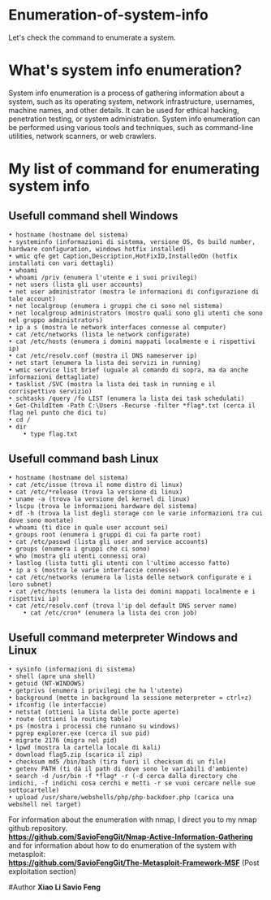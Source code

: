 # Enumeration-of-system-info
Let's check the command to enumerate a system.
# What's system info enumeration?
System info enumeration is a process of gathering information about a system, such as its operating system, network infrastructure, usernames, machine names, and other details. It can be used for ethical hacking, penetration testing, or system administration. System info enumeration can be performed using various tools and techniques, such as command-line utilities, network scanners, or web crawlers.

# My list of command for enumerating system info

## Usefull command shell Windows
	• hostname (hostname del sistema)
	• systeminfo (informazioni di sistema, versione OS, Os build number, hardware configuration, windows hotfix installed)
	• wmic qfe get Caption,Description,HotFixID,InstalledOn (hotfix installati con vari dettagli)
	• whoami
	• whoami /priv (enumera l'utente e i suoi privilegi)
	• net users (lista gli user accounts)
	• net user administrator (mostra le informazioni di configurazione di tale account)
	• net localgroup (enumera i gruppi che ci sono nel sistema)
	• net localgroup administrators (mostro quali sono gli utenti che sono nel gruppo administrators)
	• ip a s (mostra le network interfaces connesse al computer)
	• cat /etc/networks (lista le network configurate)
	• cat /etc/hosts (enumera i domini mappati localmente e i rispettivi ip)
	• cat /etc/resolv.conf (mostra il DNS nameserver ip)
	• net start (enumera la lista dei servizi in running)
	• wmic service list brief (uguale al comando di sopra, ma da anche informazioni dettagliate)
	• tasklist /SVC (mostra la lista dei task in running e il corrispettivo servizio)
	• schtasks /query /fo LIST (enumera la lista dei task schedulati)
	• Get-ChildItem -Path C:\Users -Recurse -filter *flag*.txt (cerca il flag nel punto che dici tu)
	• cd /
	• dir
        • type flag.txt

## Usefull command bash Linux
	• hostname (hostname del sistema)
	• cat /etc/issue (trova il nome distro di linux)
	• cat /etc/*release (trova la versione di linux)
	• uname -a (trova la versione del kernel di linux)
	• lscpu (trova le informazioni hardware del sistema)
	• df -h (trova la list degli storage con le varie informazioni tra cui dove sono montate)
	• whoami (ti dice in quale user account sei)
	• groups root (enumera i gruppi di cui fa parte root)
	• cat /etc/passwd (lista gli user and service accounts)
	• groups (enumera i gruppi che ci sono)
	• who (mostra gli utenti connessi ora)
	• lastlog (lista tutti gli utenti con l'ultimo accesso fatto)
	• ip a s (mostra le varie interfaccie connesse)
	• cat /etc/networks (enumera la lista delle network configurate e i loro subnet)
	• cat /etc/hosts (enumera la lista dei domini mappati localmente e i rispettivi ip)
	• cat /etc/resolv.conf (trova l'ip del default DNS server name)
        • cat /etc/cron* (enumera la lista dei cron job)

## Usefull command meterpreter Windows and Linux
	• sysinfo (informazioni di sistema)
	• shell (apre una shell)
	• getuid (NT-WINDOWS)
	• getprivs (enumera i privilegi che ha l'utente)
	• background (mette in background la sessione meterpreter = ctrl+z)
	• ifconfig (le interfaccie)
	• netstat (ottieni la lista delle porte aperte)
	• route (ottieni la routing table)
	• ps (mostra i processi che runnano su windows)
	• pgrep explorer.exe (cerca il suo pid)
	• migrate 2176 (migra nel pid)
	• lpwd (mostra la cartella locale di kali)
	• download flag5.zip (scarica il zip)
	• checksum md5 /bin/bash (tira fuori il checksum di un file)
	• getenv PATH (ti dà il path di dove sono le variabili d'ambiente)
	• search -d /usr/bin -f *flag* -r (-d cerca dalla directory che indichi, -f indichi cosa cerchi e metti -r se vuoi cercare nelle sue sottocartelle)
	• upload /usr/share/webshells/php/php-backdoor.php (carica una webshell nel target)

For information about the enumeration with nmap, I direct you to my nmap github repository.<br> 
**https://github.com/SavioFengGit/Nmap-Active-Information-Gathering** <br>
and for information about how to do enumeration of the system with metasploit: <br>
**https://github.com/SavioFengGit/The-Metasploit-Framework-MSF** (Post exploitation section) <br> 

#Author
<b>Xiao Li Savio Feng</b>



